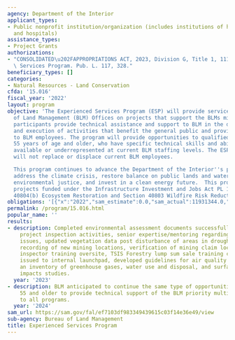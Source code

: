 ```yaml
---
agency: Department of the Interior
applicant_types:
- Public nonprofit institution/organization (includes institutions of higher education
  and hospitals)
assistance_types:
- Project Grants
authorizations:
- "CONSOLIDATED\u202FAPPROPRIATIONS ACT, 2023, Division G, Title 1, 111, Experienced\
  \ Services Program. Pub. L. 117, 328."
beneficiary_types: []
categories:
- Natural Resources - Land Conservation
cfda: '15.016'
fiscal_year: '2022'
layout: program
objective: 'The Experienced Services Program (ESP) will provide services to the Bureau
  of Land Management (BLM) Offices on projects that support the BLMs mission. ESP
  participants provide technical assistance and support to BLM in the development
  and execution of activities that benefit the general public and provide support
  to BLM employees. The program will provide opportunities to qualified individuals
  55 years of age and older, who have specific technical skills and abilities not
  available or underrepresented at current BLM staffing levels. The ESP participants
  will not replace or displace current BLM employees.

  This program continues to advance the Department of the Interior''s priorities to
  address the climate crisis, restore balance on public lands and waters, advance
  environmental justice, and invest in a clean energy future.  This program will support
  projects funded under the Infrastructure Investment and Jobs Act PL 117-58, Section
  40804(b) Ecosystem Restoration and Section 40803 Wildfire Risk Reduction.'
obligations: '[{"x":"2022","sam_estimate":0.0,"sam_actual":11931344.0,"usa_spending_actual":12022583.62},{"x":"2023","sam_estimate":3500000.0,"sam_actual":0.0,"usa_spending_actual":3224527.0},{"x":"2024","sam_estimate":3500000.0,"sam_actual":0.0,"usa_spending_actual":0.0}]'
permalink: /program/15.016.html
popular_name: ''
results:
- description: Completed environmental assessment documents successfully, performed
    project inspection activities, senior expertise/mentoring regarding smoke management
    issues, updated vegetation data post disturbance of areas in drought/insect mortality,
    recording of new mining locations, verification of mining claim location validity,
    inspector training oversite, TSIS Forestry lump sum sale training completed and
    issued to internal launchpad, developed guidelines for air quality modeling including
    an inventory of greenhouse gases, water use and disposal, and surface use and
    impacts studies.
  year: '2023'
- description: BLM anticipated to continue the same type of opportunities for individuals
    55 and older to provide technical support of the BLM priority multiple-use related
    to all programs.
  year: '2024'
sam_url: https://sam.gov/fal/ef7103df983349439615c03f14e36e49/view
sub-agency: Bureau of Land Management
title: Experienced Services Program
---
```


